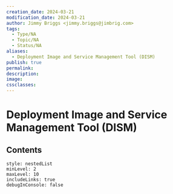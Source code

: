 ```yaml
---
creation_date: 2024-03-21
modification_date: 2024-03-21
author: Jimmy Briggs <jimmy.briggs@jimbrig.com>
tags:
  - Type/NA
  - Topic/NA
  - Status/NA
aliases:
  - Deployment Image and Service Management Tool (DISM)
publish: true
permalink:
description:
image:
cssclasses:
---
```



# Deployment Image and Service Management Tool (DISM)

## Contents

```table-of-contents
style: nestedList
minLevel: 2
maxLevel: 10
includeLinks: true
debugInConsole: false
```
